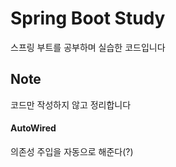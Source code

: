 # Spring Boot Study

스프링 부트를 공부하며 실습한 코드입니다

## Note

코드만 작성하지 않고 정리합니다

#### AutoWired

의존성 주입을 자동으로 해준다(?)
